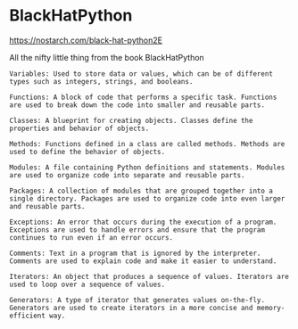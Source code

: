 # BlackHatPython

https://nostarch.com/black-hat-python2E

All the nifty little thing from the book BlackHatPython

    Variables: Used to store data or values, which can be of different types such as integers, strings, and booleans.

    Functions: A block of code that performs a specific task. Functions are used to break down the code into smaller and reusable parts.

    Classes: A blueprint for creating objects. Classes define the properties and behavior of objects.

    Methods: Functions defined in a class are called methods. Methods are used to define the behavior of objects.

    Modules: A file containing Python definitions and statements. Modules are used to organize code into separate and reusable parts.

    Packages: A collection of modules that are grouped together into a single directory. Packages are used to organize code into even larger and reusable parts.

    Exceptions: An error that occurs during the execution of a program. Exceptions are used to handle errors and ensure that the program continues to run even if an error occurs.

    Comments: Text in a program that is ignored by the interpreter. Comments are used to explain code and make it easier to understand.

    Iterators: An object that produces a sequence of values. Iterators are used to loop over a sequence of values.

    Generators: A type of iterator that generates values on-the-fly. Generators are used to create iterators in a more concise and memory-efficient way.

